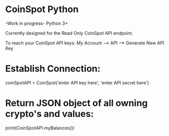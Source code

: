 # CoinSpot Python 
-Work in progress- Python 3+

Currently designed for the Read Only CoinSpot API endpoint.

To reach your CoinSpot API keys:
My Account --> API --> Generate New API Key

# Establish Connection:
coinSpotAPI = CoinSpot('enter API key here', 'enter API secret here')

# Return JSON object of all owning crypto's and values:
print(CoinSpotAPI.myBalances())
